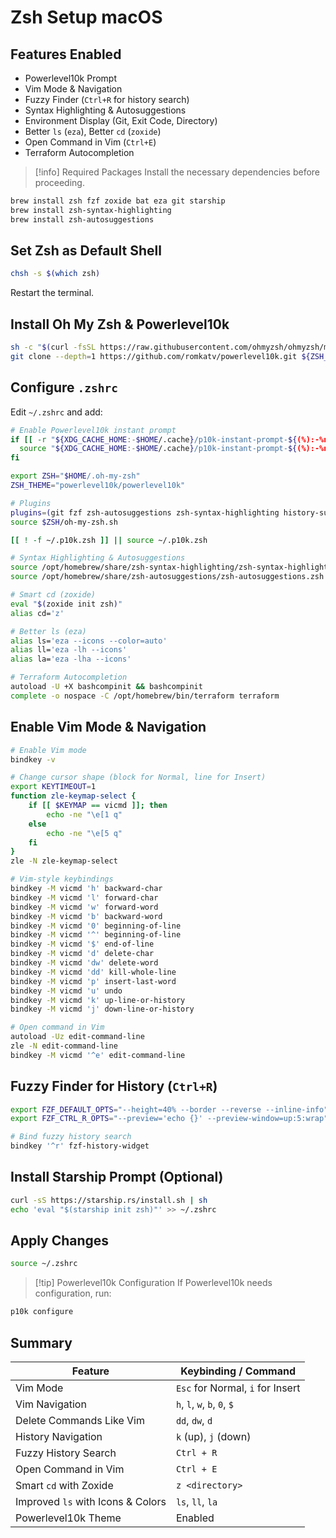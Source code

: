 # Zsh Setup macOS

## Features Enabled

- Powerlevel10k Prompt
- Vim Mode & Navigation
- Fuzzy Finder (`Ctrl+R` for history search)
- Syntax Highlighting & Autosuggestions
- Environment Display (Git, Exit Code, Directory)
- Better `ls` (`eza`), Better `cd` (`zoxide`)
- Open Command in Vim (`Ctrl+E`)
- Terraform Autocompletion

> [!info] Required Packages Install the necessary dependencies before proceeding.

```sh
brew install zsh fzf zoxide bat eza git starship
brew install zsh-syntax-highlighting
brew install zsh-autosuggestions
```

## Set Zsh as Default Shell

```sh
chsh -s $(which zsh)
```

Restart the terminal.

## Install Oh My Zsh & Powerlevel10k

```sh
sh -c "$(curl -fsSL https://raw.githubusercontent.com/ohmyzsh/ohmyzsh/master/tools/install.sh)"
git clone --depth=1 https://github.com/romkatv/powerlevel10k.git ${ZSH_CUSTOM:-$HOME/.oh-my-zsh/custom}/themes/powerlevel10k
```

## Configure `.zshrc`

Edit `~/.zshrc` and add:

```sh
# Enable Powerlevel10k instant prompt
if [[ -r "${XDG_CACHE_HOME:-$HOME/.cache}/p10k-instant-prompt-${(%):-%n}.zsh" ]]; then
  source "${XDG_CACHE_HOME:-$HOME/.cache}/p10k-instant-prompt-${(%):-%n}.zsh"
fi

export ZSH="$HOME/.oh-my-zsh"
ZSH_THEME="powerlevel10k/powerlevel10k"

# Plugins
plugins=(git fzf zsh-autosuggestions zsh-syntax-highlighting history-substring-search)
source $ZSH/oh-my-zsh.sh

[[ ! -f ~/.p10k.zsh ]] || source ~/.p10k.zsh

# Syntax Highlighting & Autosuggestions
source /opt/homebrew/share/zsh-syntax-highlighting/zsh-syntax-highlighting.zsh
source /opt/homebrew/share/zsh-autosuggestions/zsh-autosuggestions.zsh

# Smart cd (zoxide)
eval "$(zoxide init zsh)"
alias cd='z'

# Better ls (eza)
alias ls='eza --icons --color=auto'
alias ll='eza -lh --icons'
alias la='eza -lha --icons'

# Terraform Autocompletion
autoload -U +X bashcompinit && bashcompinit
complete -o nospace -C /opt/homebrew/bin/terraform terraform
```

## Enable Vim Mode & Navigation

```sh
# Enable Vim mode
bindkey -v

# Change cursor shape (block for Normal, line for Insert)
export KEYTIMEOUT=1
function zle-keymap-select {
    if [[ $KEYMAP == vicmd ]]; then
        echo -ne "\e[1 q"
    else
        echo -ne "\e[5 q"
    fi
}
zle -N zle-keymap-select

# Vim-style keybindings
bindkey -M vicmd 'h' backward-char
bindkey -M vicmd 'l' forward-char
bindkey -M vicmd 'w' forward-word
bindkey -M vicmd 'b' backward-word
bindkey -M vicmd '0' beginning-of-line
bindkey -M vicmd '^' beginning-of-line
bindkey -M vicmd '$' end-of-line
bindkey -M vicmd 'd' delete-char
bindkey -M vicmd 'dw' delete-word
bindkey -M vicmd 'dd' kill-whole-line
bindkey -M vicmd 'p' insert-last-word
bindkey -M vicmd 'u' undo
bindkey -M vicmd 'k' up-line-or-history
bindkey -M vicmd 'j' down-line-or-history

# Open command in Vim
autoload -Uz edit-command-line
zle -N edit-command-line
bindkey -M vicmd '^e' edit-command-line
```

## Fuzzy Finder for History (`Ctrl+R`)

```sh
export FZF_DEFAULT_OPTS="--height=40% --border --reverse --inline-info"
export FZF_CTRL_R_OPTS="--preview='echo {}' --preview-window=up:5:wrap"

# Bind fuzzy history search
bindkey '^r' fzf-history-widget
```

## Install Starship Prompt (Optional)

```sh
curl -sS https://starship.rs/install.sh | sh
echo 'eval "$(starship init zsh)"' >> ~/.zshrc
```

## Apply Changes

```sh
source ~/.zshrc
```

> [!tip] Powerlevel10k Configuration If Powerlevel10k needs configuration, run:

```sh
p10k configure
```

## Summary

| Feature                           | Keybinding / Command             |
| --------------------------------- | -------------------------------- |
| Vim Mode                          | `Esc` for Normal, `i` for Insert |
| Vim Navigation                    | `h`, `l`, `w`, `b`, `0`, `$`     |
| Delete Commands Like Vim          | `dd`, `dw`, `d`                  |
| History Navigation                | `k` (up), `j` (down)             |
| Fuzzy History Search              | `Ctrl + R`                       |
| Open Command in Vim               | `Ctrl + E`                       |
| Smart `cd` with Zoxide            | `z <directory>`                  |
| Improved `ls` with Icons & Colors | `ls`, `ll`, `la`                 |
| Powerlevel10k Theme               | Enabled                          |